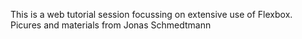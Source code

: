 This is a web tutorial session focussing on extensive use of Flexbox.
Picures and materials from Jonas Schmedtmann
